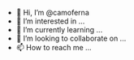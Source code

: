 - 👋 Hi, I’m @camoferna
- 👀 I’m interested in ...
- 🌱 I’m currently learning ...
- 💞️ I’m looking to collaborate on ...
- 📫 How to reach me ...

<!---
camoferna/camoferna is a ✨ special ✨ repository because its `README.md` (this file) appears on your GitHub profile.
You can click the Preview link to take a look at your changes.
--->
